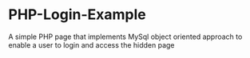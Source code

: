 # PHP-Login-Example
A simple PHP page that implements MySql object oriented approach to enable a user to login and access the hidden page
